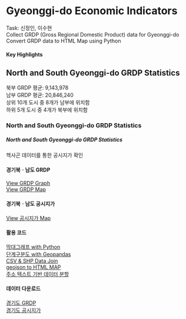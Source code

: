 # Gyeonggi-do Economic Indicators

Task: 신정인, 이수현<br>
Collect GRDP (Gross Regional Domestic Product) data for Gyeonggi-do<br>
Convert GRDP data to HTML Map using Python<br>

#### Key Highlights

## North and South Gyeonggi-do GRDP Statistics
북부 GRDP 평균: 9,143,978<br>
남부 GRDP 평균: 20,846,240<br>
상위 10개 도시 중 8개가 남부에 위치함<br>
하위 5개 도시 중 4개가 북부에 위치함<br>
### North and South Gyeonggi-do GRDP Statistics

##### North and South Gyeonggi-do GRDP Statistics

헥사곤 데이터를 통한 공시지가 확인

#### 경기북ㆍ남도 GRDP
[View GRDP Graph](https://jinuew.github.io/sicm2002-6/assets/GRDP막대그래프.html)<br>
[View GRDP Map](https://jinuew.github.io/sicm2002-6/assets/Gyeonggi_GRDP_Map.html)<br>
#### 경기북ㆍ남도 공시지가
[View 공시지가 Map](https://jinuew.github.io/sicm2002-6/assets/hexagon_map.html)<br>
#### 활용 코드
[막대그래프 with Python](https://github.com/jinuew/sicm2002-6/blob/main/assets/Code/GRDP.ipynb)<br>
[단계구분도 with Geopandas](https://github.com/jinuew/sicm2002-6/blob/main/assets/Code/GRDP단계구분도.ipynb)<br>
[CSV & SHP Data Join](https://github.com/jinuew/sicm2002-6/blob/main/assets/Code/shp와csv조인.ipynb)<br>
[geojson to HTML MAP](https://github.com/jinuew/sicm2002-6/blob/main/assets/Code/Geojson_to_html.ipynb)<br>
[주소 텍스트 기반 데이터 분할](https://github.com/jinuew/sicm2002-6/blob/main/assets/Code/주소기반데이터분할.ipynb)

#### 데이터 다운로드
[경기도 GRDP](https://github.com/jinuew/sicm2002-6/raw/main/assets/Data/경기도GRDP.xlsx)<br>
[경기도 공시지가](https://github.com/jinuew/sicm2002-6/raw/main/assets/Data/공시지가.zip)<br>
